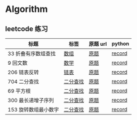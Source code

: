 # Algorithm

## leetcode 练习

 标题 | 标签 | 原题 url | python 
 --- | --- | --- | --- 
33 折叠有序数组查找 | [数组](https://leetcode-cn.com/tag/array/) | [原题](https://leetcode-cn.com/problems/search-in-rotated-sorted-array/) | [record](https://github.com/Hwan-But/algo/tree/master/leetcode/33-search-in-rotated-sorted-array)
9 回文数 | [数学](https://leetcode-cn.com/tag/math/) | [原题](https://leetcode-cn.com/problems/palindrome-number/) | [record](https://github.com/Hwan-But/algo/tree/master/leetcode/9-palindrome-number)
206 链表反转 | [链表](https://leetcode-cn.com/tag/linked-list/) | [原题](https://leetcode-cn.com/problems/reverse-linked-list/) | [record](https://github.com/Hwan-But/algo/tree/master/leetcode/206-reverse-linked-list)
704 二分查找 | [二分查找](https://leetcode-cn.com/tag/binary-search/) | [原题](https://leetcode-cn.com/problems/binary-search/) | [record](https://github.com/Hwan-But/algo/tree/master/leetcode/704-binary-search)
69 平方根 | [二分查找](https://leetcode-cn.com/tag/binary-search/) | [原题](https://leetcode-cn.com/problems/sqrtx/) | [record](https://github.com/Hwan-But/algo/tree/master/leetcode/69-sqrt)
300 最长递增子序列 | [二分查找](https://leetcode-cn.com/tag/binary-search/) | [原题](https://leetcode-cn.com/problems/longest-increasing-subsequence/) | [record](https://github.com/Hwan-But/algo/tree/master/leetcode/300-longest-incr-subsequence)
153 旋转数组最小数字 | [二分查找](https://leetcode-cn.com/tag/binary-search/) | [原题](https://leetcode-cn.com/problems/find-minimum-in-rotated-sorted-array/) | [record](https://github.com/Hwan-But/algo/tree/master/leetcode/153-find-minimum-in-rotated-sorted-array)

